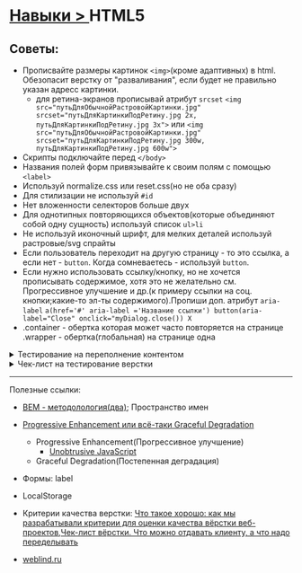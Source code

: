 # [Навыки > ](../teach.md)HTML5
## Советы:
* Прописвайте размеры картинок `<img>`(кроме адаптивных) в html. Обезопасит верстку от "разваливания", если будет не правильно указан адресс картинки. 
    * для ретина-экранов прописывай атрибут `srcset`
        `<img src="путьДляОбычнойРастровойКартинки.jpg" srcset="путьДляКартинкиПодРетину.jpg 2x, путьДляКартинкиПодРетину.jpg 3x">`
        или
        `<img src="путьДляОбычнойРастровойКартинки.jpg" srcset="путьДляКартинкиПодРетину.jpg 300w, путьДляКартинкиПодРетину.jpg 600w">`
* Скрипты подключайте перед `</body>`
* Названия полей форм привязывайте к своим полям с помощью `<label>`
* Используй normalize.css или reset.css(но не оба сразу)
* Для стилизации не используй `#id`
* Нет вложенности селекторов больше двух
* Для однотипных повторяющихся объектов(которые объединяют собой одну сущность) используй список `ul>li`
* Не используй иконочный шрифт, для мелких деталей используй растровые/svg спрайты
* Если пользователь переходит на другую страницу - то это ссылка, а если нет - `button`. Когда сомневаетесь - используй `button`.
* Если нужно использовать ссылку/кнопку, но не хочется прописывать содержимое, хотя это не желательно см. Прогрессивное улучшение и др.(к примеру ссылки на соц. кнопки;какие-то эл-ты содержимого).Пропиши доп. атрибут `aria-label`
`
a(href='#' aria-label ='Название ссылки')
button(aria-label="Close" onclick="myDialog.close()) X
`
* .container - обертка которая может часто повторяется на странице
  .wrapper - обертка(глобальная) на странице одна
<details>
    <summary>
        Тестирование на переполнение контентом
    </summary>
* Не используй `tabindex` больше 0. Только 0 или меньше.`tabindex="0"`
Можно производить тестирование в ручном режиме: в инспекторе/элементс(CTRL+SHIFT+C) вставлять в элементы текст или копировать существующий. Либо ввести в консоль(CTRL+I): `document.body.contentEditable = true` . Затем тыкая курсором по тексту вводить его на сайте.
Можно копировать не только текст, но какие-то блоки оформления. Сетка не должна ломаться при переполнении.
</details>

<details>
    <summary>
        Чек-лист на тестирование верстки
    </summary>
    
[](https://frontendchecklist.io/)
[](https://github.com/thedaviddias/Front-End-Checklist)
[](https://habr.com/ru/post/114256/)
[](https://habr.com/ru/post/319664/)
</details>  

---
Полезные ссылки:
* [BEM - методолология](https://ru.bem.info/)[(два)](https://ru.bem.info/); Пространство имен

* [Progressive Enhancement или всё-таки Graceful Degradation](https://habrahabr.ru/post/157115/)
    * Progressive Enhancement(Прогрессивное улучшение)
        * [Unobtrusive JavaScript](https://habrahabr.ru/post/25991/)
    * Graceful Degradation(Постепенная деградация)
* Формы:
    label
* LocalStorage
* Критерии качества верстки: [Что такое хорошо: как мы разрабатывали критерии для оценки качества вёрстки веб-проектов](https://habrahabr.ru/company/htmlacademy/blog/254171/),[Чек-лист вёрстки. Что можно отдавать клиенту, а что надо переделывать](https://habrahabr.ru/post/114256/) 
* [weblind.ru](https://weblind.ru/)
